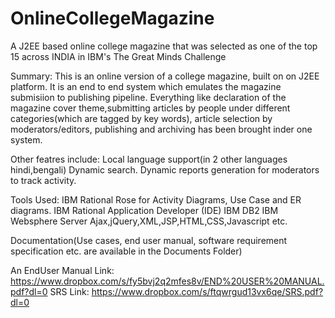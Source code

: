 # OnlineCollegeMagazine
A J2EE based online college magazine that was selected as one of the top 15 across INDIA in IBM's The Great Minds Challenge

Summary:
This is an online version of a college magazine, built on on J2EE platform. It is an end to end system which emulates the magazine submisiion
to publishing pipeline. Everything like declaration of the magazine cover theme,submitting articles by people
under different categories(which are tagged by key words), article selection by moderators/editors, publishing and archiving has
been brought inder one system.

Other featres include:
Local language support(in 2 other languages hindi,bengali)
Dynamic search.
Dynamic reports generation for moderators to track activity.


Tools Used:
IBM Rational Rose for Activity Diagrams, Use Case and ER diagrams.
IBM Rational Application Developer (IDE)
IBM DB2
IBM Websphere Server
Ajax,jQuery,XML,JSP,HTML,CSS,Javascript etc.


Documentation(Use cases, end user manual, software requirement specification etc. are available in the Documents Folder)


An EndUser Manual Link: https://www.dropbox.com/s/fy5bvj2q2mfes8v/END%20USER%20MANUAL.pdf?dl=0
SRS Link: https://www.dropbox.com/s/ftqwrgud13vx6qe/SRS.pdf?dl=0
